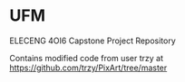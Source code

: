 # UFM
ELECENG 4OI6 Capstone Project Repository

Contains modified code from user trzy at https://github.com/trzy/PixArt/tree/master
